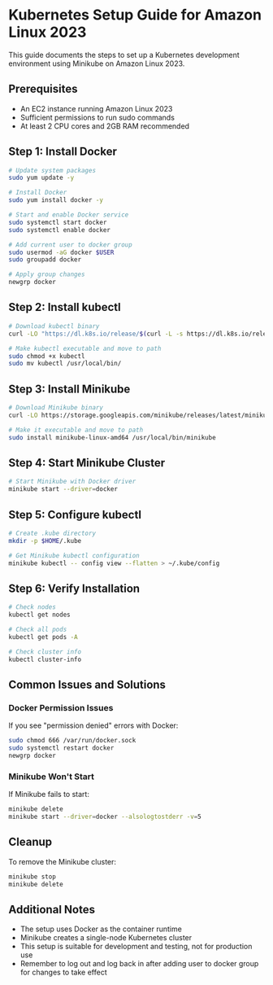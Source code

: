 # Kubernetes Setup Guide for Amazon Linux 2023
This guide documents the steps to set up a Kubernetes development environment using Minikube on Amazon Linux 2023.

## Prerequisites
- An EC2 instance running Amazon Linux 2023
- Sufficient permissions to run sudo commands
- At least 2 CPU cores and 2GB RAM recommended

## Step 1: Install Docker
```bash
# Update system packages
sudo yum update -y

# Install Docker
sudo yum install docker -y

# Start and enable Docker service
sudo systemctl start docker
sudo systemctl enable docker

# Add current user to docker group
sudo usermod -aG docker $USER
sudo groupadd docker

# Apply group changes
newgrp docker
```

## Step 2: Install kubectl
```bash
# Download kubectl binary
curl -LO "https://dl.k8s.io/release/$(curl -L -s https://dl.k8s.io/release/stable.txt)/bin/linux/amd64/kubectl"

# Make kubectl executable and move to path
sudo chmod +x kubectl
sudo mv kubectl /usr/local/bin/
```

## Step 3: Install Minikube
```bash
# Download Minikube binary
curl -LO https://storage.googleapis.com/minikube/releases/latest/minikube-linux-amd64

# Make it executable and move to path
sudo install minikube-linux-amd64 /usr/local/bin/minikube
```

## Step 4: Start Minikube Cluster
```bash
# Start Minikube with Docker driver
minikube start --driver=docker
```

## Step 5: Configure kubectl
```bash
# Create .kube directory
mkdir -p $HOME/.kube

# Get Minikube kubectl configuration
minikube kubectl -- config view --flatten > ~/.kube/config
```

## Step 6: Verify Installation
```bash
# Check nodes
kubectl get nodes

# Check all pods
kubectl get pods -A

# Check cluster info
kubectl cluster-info
```

## Common Issues and Solutions

### Docker Permission Issues
If you see "permission denied" errors with Docker:
```bash
sudo chmod 666 /var/run/docker.sock
sudo systemctl restart docker
newgrp docker
```

### Minikube Won't Start
If Minikube fails to start:
```bash
minikube delete
minikube start --driver=docker --alsologtostderr -v=5
```

## Cleanup
To remove the Minikube cluster:
```bash
minikube stop
minikube delete
```

## Additional Notes
- The setup uses Docker as the container runtime
- Minikube creates a single-node Kubernetes cluster
- This setup is suitable for development and testing, not for production use
- Remember to log out and log back in after adding user to docker group for changes to take effect
